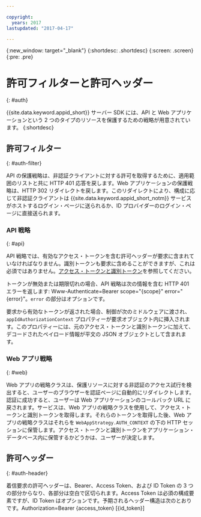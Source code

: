 ```yaml
---

copyright:
  years: 2017
lastupdated: "2017-04-17"

---
```


{:new_window: target="_blank"}
{:shortdesc: .shortdesc}
{:screen: .screen}
{:pre: .pre}


# 許可フィルターと許可ヘッダー
{: #auth}

{{site.data.keyword.appid_short}} サーバー SDK には、API と Web アプリケーションという 2 つのタイプのリソースを保護するための戦略が用意されています。
{:shortdesc}


## 許可フィルター
{: #auth-filter}

API の保護戦略は、非認証クライアントに対する許可を取得するために、適用範囲のリストと共に HTTP 401 応答を戻します。Web アプリケーションの保護戦略は、HTTP 302 リダイレクトを戻します。このリダイレクトにより、構成に応じて非認証クライアントは {{site.data.keyword.appid_short_notm}} サービスがホストするログイン・ページに送られるか、ID プロバイダーのログイン・ページに直接送られます。



### API 戦略
{: #api}

API 戦略では、有効なアクセス・トークンを含む許可ヘッダーが要求に含まれていなければなりません。識別トークンも要求に含めることができますが、これは必須ではありません。[アクセス・トークンと識別トークン](/docs/services/appid/access-identity.html#access-and-identity)を参照してください。

トークンが無効または期限切れの場合、API 戦略は次の情報を含む HTTP 401 エラーを返します: Www-Authenticate=Bearer scope="{scope}" error="{error}"。`error` の部分はオプションです。

要求から有効なトークンが返された場合、制御が次のミドルウェアに渡され、`appIdAuthorizationContext` プロパティーが要求オブジェクト内に挿入されます。このプロパティーには、元のアクセス・トークンと識別トークンに加えて、デコードされたペイロード情報が平文の JSON オブジェクトとして含まれます。


### Web アプリ戦略
{: #web}

Web アプリの戦略クラスは、保護リソースに対する非認証のアクセス試行を検出すると、ユーザーのブラウザーを認証ページに自動的にリダイレクトします。認証に成功すると、ユーザーは Web アプリケーションのコールバック URL に戻されます。サービスは、Web アプリの戦略クラスを使用して、アクセス・トークンと識別トークンを取得します。それらのトークンを取得した後、Web アプリの戦略クラスはそれらを `WebAppStrategy.AUTH_CONTEXT` の下の HTTP セッションに保管します。アクセス・トークンと識別トークンをアプリケーション・データベース内に保管するかどうかは、ユーザーが決定します。

## 許可ヘッダー
{: #auth-header}

着信要求の許可ヘッダーは、Bearer、Access Token、および ID Token の 3 つの部分からなり、各部分は空白で区切られます。Access Token は必須の構成要素ですが、ID Token はオプションです。予期されるヘッダー構造は次のとおりです。Authorization=Bearer {access_token} [{id_token}]
